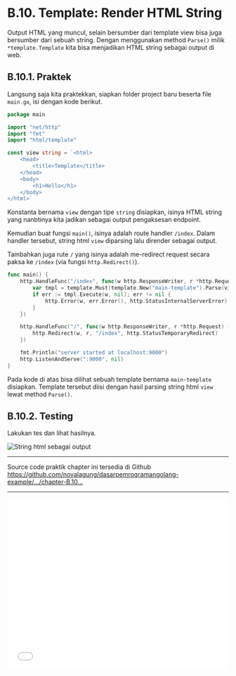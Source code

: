 # B.10. Template: Render HTML String

Output HTML yang muncul, selain bersumber dari template view bisa juga bersumber dari sebuah string. Dengan menggunakan method `Parse()` milik `*template.Template` kita bisa menjadikan HTML string sebagai output di web.

## B.10.1. Praktek

Langsung saja kita praktekkan, siapkan folder project baru beserta file `main.go`, isi dengan kode berikut.

```go
package main

import "net/http"
import "fmt"
import "html/template"

const view string = `<html>
    <head>
        <title>Template</title>
    </head>
    <body>
        <h1>Hello</h1>
    </body>
</html>`
```

Konstanta bernama `view` dengan tipe `string` disiapkan, isinya HTML string yang nanbtinya kita jadikan sebagai output pengaksesan endpoint.

Kemudian buat fungsi `main()`, isinya adalah route handler `/index`. Dalam handler tersebut, string html `view` diparsing lalu dirender sebagai output.

Tambahkan juga rute `/` yang isinya adalah me-redirect request secara paksa ke `/index` (via fungsi `http.Redirect()`).

```go
func main() {
    http.HandleFunc("/index", func(w http.ResponseWriter, r *http.Request) {
        var tmpl = template.Must(template.New("main-template").Parse(view))
        if err := tmpl.Execute(w, nil); err != nil {
            http.Error(w, err.Error(), http.StatusInternalServerError)
        }
    })

    http.HandleFunc("/", func(w http.ResponseWriter, r *http.Request) {
        http.Redirect(w, r, "/index", http.StatusTemporaryRedirect)
    })

    fmt.Println("server started at localhost:9000")
    http.ListenAndServe(":9000", nil)
}
```

Pada kode di atas bisa dilihat sebuah template bernama `main-template` disiapkan. Template tersebut diisi dengan hasil parsing string html `view` lewat method `Parse()`.

## B.10.2. Testing

Lakukan tes dan lihat hasilnya.

![String html sebagai output](images/B_render_html_string_1_parse.png)

---

<div class="source-code-link">
    <div class="source-code-link-message">Source code praktik chapter ini tersedia di Github</div>
    <a href="https://github.com/novalagung/dasarpemrogramangolang-example/tree/master/chapter-B.10-render-html-string">https://github.com/novalagung/dasarpemrogramangolang-example/.../chapter-B.10...</a>
</div>

---

<iframe src="partial/ebooks.html" width="100%" height="390px" frameborder="0" scrolling="no"></iframe>

